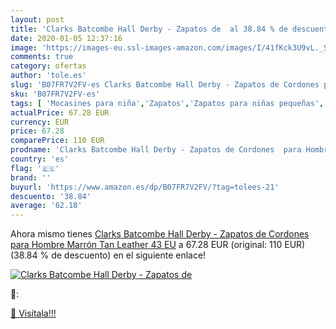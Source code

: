 ```yaml
---
layout: post
title: 'Clarks Batcombe Hall Derby - Zapatos de  al 38.84 % de descuento'
date: 2020-01-05 12:37:16
image: 'https://images-eu.ssl-images-amazon.com/images/I/41fKck3U9vL._SL400_.jpg'
comments: true
category: ofertas
author: 'tole.es'
slug: 'B07FR7V2FV-es Clarks Batcombe Hall Derby - Zapatos de Cordones para...'
sku: 'B07FR7V2FV-es'
tags: [ 'Mocasines para niña','Zapatos','Zapatos para niñas pequeñas','Zapatos y complementos','zapatos', ]
actualPrice: 67.28 EUR
currency: EUR
price: 67.28
comparePrice: 110 EUR
prodname: 'Clarks Batcombe Hall Derby - Zapatos de Cordones  para Hombre  Marrón  Tan Leather   43 EU'
country: 'es'
flag: '🇪🇸'
brand: ''
buyurl: 'https://www.amazon.es/dp/B07FR7V2FV/?tag=tolees-21'
descuento: '38.84'
average: '62.18'
---
```


Ahora mismo tienes [Clarks Batcombe Hall Derby - Zapatos de Cordones  para Hombre  Marrón  Tan Leather   43 EU](https://www.amazon.es/dp/B07FR7V2FV/?tag=tolees-21) a 67.28 EUR (original: 110 EUR) (38.84 %  de descuento) en el siguiente enlace!

[![Clarks Batcombe Hall Derby - Zapatos de ](https://images-eu.ssl-images-amazon.com/images/I/41fKck3U9vL._SL400_.jpg)](https://www.amazon.es/dp/B07FR7V2FV/?tag=tolees-21)

🔎:


[🛒 Visítala!!!](https://www.amazon.es/dp/B07FR7V2FV/?tag=tolees-21)
